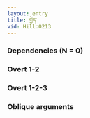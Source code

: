 ```yaml
---
layout: entry
title: གྱེད་
vid: Hill:0213
---
```

### Dependencies (N = 0)


### Overt 1-2


### Overt 1-2-3


### Oblique arguments
